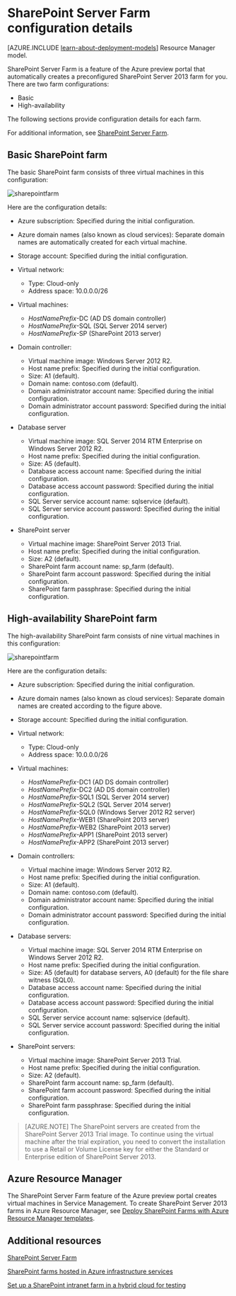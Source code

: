<properties
	pageTitle="SharePoint Server Farm configuration | Windows Azure"
	description="Learn about the default configuration of SharePoint farms when you use the SharePoint Server Farm feature of the Azure preview portal."
	services="virtual-machines"
	documentationCenter=""
	authors="JoeDavies-MSFT"
	manager="timlt"
	editor=""/>

<tags
	ms.service="virtual-machines"
	ms.date="10/05/2015"
	wacn.date=""/>

# SharePoint Server Farm configuration details

[AZURE.INCLUDE [learn-about-deployment-models](../includes/learn-about-deployment-models-classic-include.md)] Resource Manager model.
 

SharePoint Server Farm is a feature of the Azure preview portal that automatically creates a preconfigured SharePoint Server 2013 farm for you. There are two farm configurations:

- Basic
- High-availability

The following sections provide configuration details for each farm.

For additional information, see [SharePoint Server Farm](/documentation/articles/virtual-machines-sharepoint-farm-azure-preview/).

## Basic SharePoint farm

The basic SharePoint farm consists of three virtual machines in this configuration:

![sharepointfarm](./media/virtual-machines-sharepoint-farm-config-azure-preview/SPFarm_Basic.png)

Here are the configuration details:

-	Azure subscription: Specified during the initial configuration.
-	Azure domain names (also known as cloud services): Separate domain names are automatically created for each virtual machine.
-	Storage account: Specified during the initial configuration.
-	Virtual network:
	-   Type: Cloud-only
    -	Address space: 10.0.0.0/26

- Virtual machines:
	-	*HostNamePrefix*-DC (AD DS domain controller)
	-	*HostNamePrefix*-SQL (SQL Server 2014 server)
	-	*HostNamePrefix*-SP (SharePoint 2013 server)

- Domain controller:
	-	Virtual machine image: Windows Server 2012 R2.
	-	Host name prefix: Specified during the initial configuration.
	-	Size: A1 (default).
	-	Domain name: contoso.com (default).
	-	Domain administrator account name: Specified during the initial configuration.
	-	Domain administrator account password: Specified during the initial configuration.

- Database server
	-	Virtual machine image: SQL Server 2014 RTM Enterprise on Windows Server 2012 R2.
	-	Host name prefix: Specified during the initial configuration.
	-	Size: A5 (default).
	-	Database access account name: Specified during the initial configuration.
	-	Database access account password: Specified during the initial configuration.
	-	SQL Server service account name: sqlservice (default).
	-	SQL Server service account password: Specified during the initial configuration.

- SharePoint server
	-	Virtual machine image: SharePoint Server 2013 Trial.
	-	Host name prefix: Specified during the initial configuration.
	-	Size: A2 (default).
	-	SharePoint farm account name: sp_farm (default).
	-	SharePoint farm account password: Specified during the initial configuration.
	-	SharePoint farm passphrase: Specified during the initial configuration.


## High-availability SharePoint farm

The high-availability SharePoint farm consists of nine virtual machines in this configuration:

![sharepointfarm](./media/virtual-machines-sharepoint-farm-config-azure-preview/SPFarm_HighAvail.png)

Here are the configuration details:

-	Azure subscription: Specified during the initial configuration.
-	Azure domain names (also known as cloud services): Separate domain names are created according to the figure above.
-	Storage account: Specified during the initial configuration.
-	Virtual network:
	-	Type: Cloud-only
	-	Address space: 10.0.0.0/26

-	Virtual machines:
	-	*HostNamePrefix*-DC1 (AD DS domain controller)
	-	*HostNamePrefix*-DC2 (AD DS domain controller)
	-	*HostNamePrefix*-SQL1 (SQL Server 2014 server)
	-	*HostNamePrefix*-SQL2 (SQL Server 2014 server)
	-	*HostNamePrefix*-SQL0 (Windows Server 2012 R2 server)
	-	*HostNamePrefix*-WEB1 (SharePoint 2013 server)
	-	*HostNamePrefix*-WEB2 (SharePoint 2013 server)
	-	*HostNamePrefix*-APP1 (SharePoint 2013 server)
	-	*HostNamePrefix*-APP2 (SharePoint 2013 server)

-	Domain controllers:
	-	Virtual machine image: Windows Server 2012 R2.
	-	Host name prefix: Specified during the initial configuration.
	-	Size: A1 (default).
	-	Domain name: contoso.com (default).
	-	Domain administrator account name: Specified during the initial configuration.
	-	Domain administrator account password: Specified during the initial configuration.

-	Database servers:
	-	Virtual machine image: SQL Server 2014 RTM Enterprise on Windows Server 2012 R2.
	-	Host name prefix: Specified during the initial configuration.
	-	Size: A5 (default) for database servers, A0 (default) for the file share witness (SQL0).
	-	Database access account name: Specified during the initial configuration.
	-	Database access account password: Specified during the initial configuration.
	-	SQL Server service account name: sqlservice (default).
	-	SQL Server service account password: Specified during the initial configuration.

-	SharePoint servers:
	-	Virtual machine image: SharePoint Server 2013 Trial.
	-	Host name prefix: Specified during the initial configuration.
	-	Size: A2 (default).
	-	SharePoint farm account name: sp_farm (default).
	-	SharePoint farm account password: Specified during the initial configuration.
	-	SharePoint farm passphrase: Specified during the initial configuration.

> [AZURE.NOTE] The SharePoint servers are created from the SharePoint Server 2013 Trial image. To continue using the virtual machine after the trial expiration, you need to convert the installation to use a Retail or Volume License key for either the Standard or Enterprise edition of SharePoint Server 2013.

## Azure Resource Manager

The SharePoint Server Farm feature of the Azure preview portal creates virtual machines in Service Management. To create SharePoint Server 2013 farms in Azure Resource Manager, see [Deploy SharePoint Farms with Azure Resource Manager templates](/documentation/articles/virtual-machines-workload-template-sharepoint).

## Additional resources

[SharePoint Server Farm](/documentation/articles/virtual-machines-sharepoint-farm-azure-preview)

[SharePoint farms hosted in Azure infrastructure services](/documentation/articles/virtual-machines-sharepoint-infrastructure-services)

[Set up a SharePoint intranet farm in a hybrid cloud for testing](/documentation/articles/virtual-networks-setup-sharepoint-hybrid-cloud-testing)

